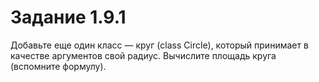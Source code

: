 # Задание 1.9.1

Добавьте еще один класс — круг (class Circle), который принимает в качестве аргументов свой радиус. Вычислите площадь круга (вспомните формулу).

